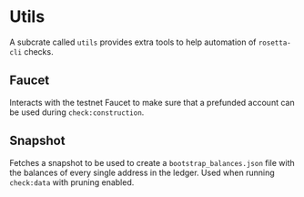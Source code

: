 # Utils

A subcrate called `utils` provides extra tools to help automation of `rosetta-cli` checks.

## Faucet

Interacts with the testnet Faucet to make sure that a prefunded account can be used during `check:construction`.

## Snapshot

Fetches a snapshot to be used to create a `bootstrap_balances.json` file with the balances of every single address in the ledger. Used when running `check:data` with pruning enabled.